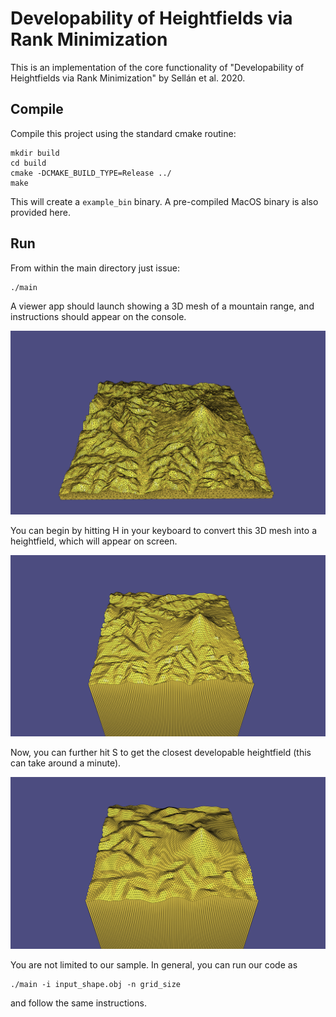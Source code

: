 # Developability of Heightfields via Rank Minimization

This is an implementation of the core functionality of "Developability of Heightfields via Rank Minimization" by Sellán et al. 2020.

## Compile

Compile this project using the standard cmake routine:

    mkdir build
    cd build
    cmake -DCMAKE_BUILD_TYPE=Release ../ 
    make

This will create a `example_bin` binary. A pre-compiled MacOS binary is also provided here.

## Run

From within the main directory just issue:

    ./main

A viewer app should launch showing a 3D mesh of a mountain range, and instructions should appear on the console.

![](img/range.png)

You can begin by hitting H in your keyboard to convert this 3D mesh into a heightfield, which will appear on screen.

![](img/range-h.png)

Now, you can further hit S to get the closest developable heightfield (this can take around a minute). 

![](img/range-d.png)

You are not limited to our sample. In general, you can run our code as

    ./main -i input_shape.obj -n grid_size

and follow the same instructions.



